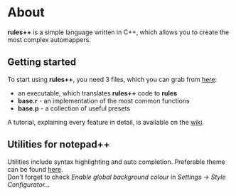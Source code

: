 # About
**rules++** is a simple language written in C++, which allows you to create the most complex automappers.

## Getting started
To start using **rules++**, you need 3 files, which you can grab from [here](https://github.com/Aerll/rpp):
  - an executable, which translates **rules++** code to **rules**
  - **base.r** - an implementation of the most common functions
  - **base.p** - a collection of useful presets
  
A tutorial, explaining every feature in detail, is available on the [wiki](https://github.com/Aerll/rpp/wiki).

## Utilities for notepad++
Utilities include syntax highlighting and auto completion. Preferable theme can be found [here](https://github.com/cydh/VS2015-Dark-Npp).<br/>
Don't forget to check _Enable global background colour_ in _Settings -> Style Configurator..._
